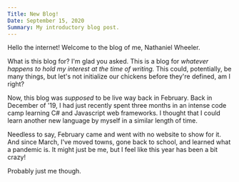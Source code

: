 ```yaml
---
Title: New Blog!
Date: September 15, 2020
Summary: My introductory blog post.
---
```


Hello the internet!  Welcome to the blog of me, Nathaniel Wheeler.

What is this blog for?  I'm glad you asked.  This is a blog for _whatever happens to hold my interest at the time of writing._  This could, potentially, be many things, but let's not initialize our chickens before they're defined, am I right?

Now, this blog was _supposed_ to be live way back in February.  Back in December of '19, I had just recently spent three months in an intense code camp learning C# and Javascript web frameworks.  I thought that I could learn another new language by myself in a similar length of time.

Needless to say, February came and went with no website to show for it.  And since March, I've moved towns, gone back to school, and learned what a pandemic is.  It might just be me, but I feel like this year has been a bit crazy!

Probably just me though.